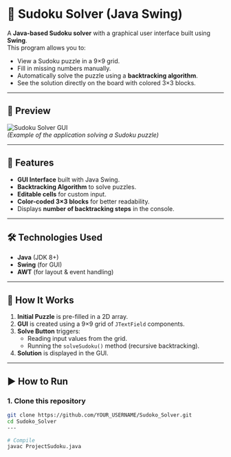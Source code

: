 # 🧩 Sudoku Solver (Java Swing)

A **Java-based Sudoku solver** with a graphical user interface built using **Swing**.  
This program allows you to:
- View a Sudoku puzzle in a 9×9 grid.
- Fill in missing numbers manually.
- Automatically solve the puzzle using a **backtracking algorithm**.
- See the solution directly on the board with colored 3×3 blocks.

---

## 📸 Preview

![Sudoku Solver GUI](images/sudoku_solver_screenshot.png)  
*(Example of the application solving a Sudoku puzzle)*

---

## 🚀 Features
- **GUI Interface** built with Java Swing.
- **Backtracking Algorithm** to solve puzzles.
- **Editable cells** for custom input.
- **Color-coded 3×3 blocks** for better readability.
- Displays **number of backtracking steps** in the console.

---

## 🛠️ Technologies Used
- **Java** (JDK 8+)
- **Swing** (for GUI)
- **AWT** (for layout & event handling)




---

## 📖 How It Works
1. **Initial Puzzle** is pre-filled in a 2D array.
2. **GUI** is created using a 9×9 grid of `JTextField` components.
3. **Solve Button** triggers:
   - Reading input values from the grid.
   - Running the `solveSudoku()` method (recursive backtracking).
4. **Solution** is displayed in the GUI.

---

## ▶️ How to Run

### **1. Clone this repository**
```bash
git clone https://github.com/YOUR_USERNAME/Sudoko_Solver.git
cd Sudoko_Solver
---

# Compile
javac ProjectSudoku.java


